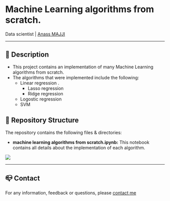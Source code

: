 # Machine Learning algorithms from scratch.
Data scientist | [Anass MAJJI](https://www.linkedin.com/in/anass-majji-729773157/)
***

## :monocle_face: Description
- This project contains an implementation of many Machine Learning algorithms from scratch. </br>
- The algorithms that were implemented include the following:
	- Linear regression .
		- Lasso regression 
		- Ridge regression
	- Logostic regression
	- SVM 
 

## :rocket: Repository Structure
The repository contains the following files & directories:
- **machine learning algorithms from scratch.ipynb:** This notebook contains all details about the implementation of each algorithm.
 


![](CNN.jpeg)






---
## :mailbox_closed: Contact
For any information, feedback or questions, please [contact me][anass-email]





[anass-email]: mailto:anassmajji34@gmail.com

